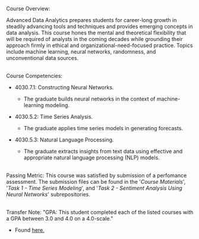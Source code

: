 Course Overview:

Advanced Data Analytics prepares students for career-long growth in steadily advancing tools and techniques and provides emerging concepts in data analysis. This course hones the mental and theoretical flexibility that will be required of analysts in the coming decades while grounding their approach firmly in ethical and organizational-need-focused practice. Topics include machine learning, neural networks, randomness, and unconventional data sources.
<br/><br />

Course Competencies:

- 4030.7.1: Constructing Neural Networks.
	- The graduate builds neural networks in the context of machine-learning modeling.

- 4030.5.2: Time Series Analysis.
	- The graduate applies time series models in generating forecasts.

- 4030.5.3: Natural Language Processing.
	- The graduate extracts insights from text data using effective and appropriate natural language processing (NLP) models.
<br /><br />

Passing Metric:
This course was satisfied by submission of a perfomance assessment. The submission files can be found in the '*Course Materials*', '*Task 1 - Time Series Modeling*', and '*Task 2 - Sentiment Analysis Using Neural Networks*' subrepositories.
<br /><br />

Transfer Note:
"GPA: This student completed each of the listed courses with a GPA between 3.0 and 4.0 on a 4.0-scale."
- Found [here.](https://www.wgu.edu/admissions/transfers.html)